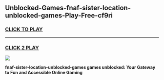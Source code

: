 
## Unblocked-Games-fnaf-sister-location-unblocked-games-Play-Free-cf9ri
<h3>
<a href="https://premium76.site?title=fnaf-sister-location-unblocked-games&ref=20A">CLICK TO PLAY</a></h3>
<hr>

<h3>
<a href="https://premium76.site?title=fnaf-sister-location-unblocked-games&ref=20A">CLICK 2 PLAY</a>
  
</h3>

<a href="https://premium76.site?title=fnaf-sister-location-unblocked-games&ref=20A"><img src="https://clearcache.store/games.png"></a>


**fnaf-sister-location-unblocked-games games unblocked: Your Gateway to Fun and Accessible Online Gaming**

